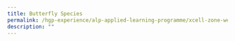 ```yaml
---
title: Butterfly Species
permalink: /hgp-experience/alp-applied-learning-programme/xcell-zone-website/home/others/butterfly-species/
description: ""
---
```


